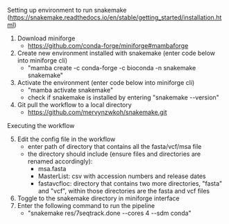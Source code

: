 Setting up environment to run snakemake (https://snakemake.readthedocs.io/en/stable/getting_started/installation.html)

1. Download miniforge
   - https://github.com/conda-forge/miniforge#mambaforge
2. Create new environment installed with snakemake (enter code below into miniforge cli)
   - "mamba create -c conda-forge -c bioconda -n snakemake snakemake"
3. Activate the environment (enter code below into miniforge cli)
   - "mamba activate snakemake"
   - check if snakemake is installed by entering "snakemake --version"
4. Git pull the workflow to a local directory
   - https://github.com/mervynzwkoh/snakemake.git

Executing the workflow

5. Edit the config file in the workflow
   - enter path of directory that contains all the fasta/vcf/msa file
   - the directory should include (ensure files and directories are renamed accordingly):
     - msa.fasta
     - MasterList: csv with accession numbers and release dates
     - fastavcfloc: directory that contains two more directories, "fasta" and "vcf", within those directories are the fasta and vcf files
6. Toggle to the snakemake directory in miniforge interface
7. Enter the following command to run the pipeline
   - "snakemake res/7seqtrack.done --cores 4 --sdm conda"
